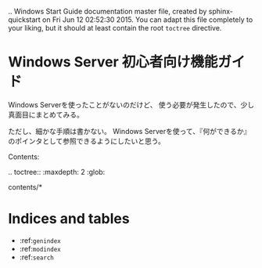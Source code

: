 .. Windows Start Guide documentation master file, created by
   sphinx-quickstart on Fri Jun 12 02:52:30 2015.
   You can adapt this file completely to your liking, but it should at least
   contain the root `toctree` directive.

Windows Server 初心者向け機能ガイド
===============================================

Windows Serverを使ったことがないのだけど、
使う必要が発生したので、少し真面目にまとめてみる。

ただし、細かな手順は書かない。
Windows Serverを使って、『何ができるか』のポインタとして参照できるようにしたいと思う。

Contents:

.. toctree::
   :maxdepth: 2
   :glob:

   contents/*

Indices and tables
==================

* :ref:`genindex`
* :ref:`modindex`
* :ref:`search`

